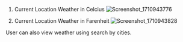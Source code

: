 1. Current Location Weather in Celcius
![Screenshot_1710943776](https://github.com/MaridiaAkter/WeatherApp/assets/114928982/1feb7091-7e69-4cea-850e-e9de334f83b8)

2. Current Location Weather in Farenheit
![Screenshot_1710943828](https://github.com/MaridiaAkter/WeatherApp/assets/114928982/11a45c8e-1cc7-4171-8a50-54c31a821df5)

User can also view weather using search by cities.
